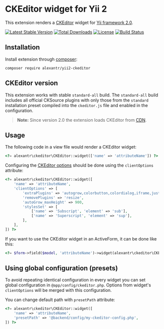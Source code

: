 # CKEditor widget for Yii 2

This extension renders a [CKEditor](http://ckeditor.com/) widget for [Yii framework 2.0](http://www.yiiframework.com).

[![Latest Stable Version](https://img.shields.io/packagist/v/alexantr/yii2-ckeditor.svg)](https://packagist.org/packages/alexantr/yii2-ckeditor)
[![Total Downloads](https://img.shields.io/packagist/dt/alexantr/yii2-ckeditor.svg)](https://packagist.org/packages/alexantr/yii2-ckeditor)
[![License](https://img.shields.io/github/license/alexantr/yii2-ckeditor.svg)](https://packagist.org/packages/alexantr/yii2-ckeditor)
[![Build Status](https://travis-ci.org/alexantr/yii2-ckeditor.svg?branch=master)](https://travis-ci.org/alexantr/yii2-ckeditor)

## Installation

Install extension through [composer](http://getcomposer.org/):

```
composer require alexantr/yii2-ckeditor
```

## CKEditor version

This extension works with stable `standard-all` build. The `standard-all` build includes all official CKSource
plugins with only those from the `standard` installation preset compiled into the `ckeditor.js` file and
enabled in the configuration.

> **Note:** Since version 2.0 the extension loads CKEditor from [CDN](https://cdn.ckeditor.com/).

## Usage

The following code in a view file would render a CKEditor widget:

```php
<?= alexantr\ckeditor\CKEditor::widget(['name' => 'attributeName']) ?>
```

Configuring the [CKEditor options](http://docs.ckeditor.com/#!/api/CKEDITOR.config) should be done
using the `clientOptions` attribute:

```php
<?= alexantr\ckeditor\CKEditor::widget([
    'name' => 'attributeName',
    'clientOptions' => [
        'extraPlugins' => 'autogrow,colorbutton,colordialog,iframe,justify,showblocks',
        'removePlugins' => 'resize',
        'autoGrow_maxHeight' => 900,
        'stylesSet' => [
            ['name' => 'Subscript', 'element' => 'sub'],
            ['name' => 'Superscript', 'element' => 'sup'],
        ],
    ],
]) ?>
```

If you want to use the CKEditor widget in an ActiveForm, it can be done like this:

```php
<?= $form->field($model, 'attributeName')->widget(alexantr\ckeditor\CKEditor::className()) ?>
```

## Using global configuration (presets)

To avoid repeating identical configuration in every widget you can set global configuration in
`@app/config/ckeditor.php`. Options from widget's `clientOptions` will be merged with this configuration.

You can change default path with `presetPath` attribute:

```php
<?= alexantr\ckeditor\CKEditor::widget([
    'name' => 'attributeName',
    'presetPath' => '@backend/config/my-ckeditor-config.php',
]) ?>
```
